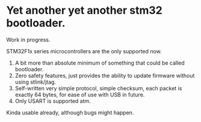 # Yet another yet another stm32 bootloader.

Work in progress.

STM32F1x series microcontrollers are the only supported now.

1. A bit more than absolute minimum of something that could be called bootloader.
2. Zero safety features, just provides the ability to update firmware without using stlink/jtag.
3. Self-written very simple protocol, simple checksum, each packet is exactly 64 bytes, for ease of use with USB in future.
4. Only USART is supported atm.

Kinda usable already, although bugs might happen.

